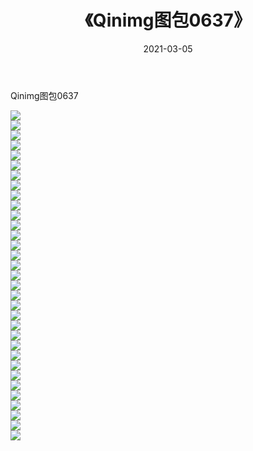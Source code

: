 ﻿---
layout: post
title:  《Qinimg图包0637》
date:   2021-03-05
img: http://imgx.orgx.ga/Qinimg图包/Qinimg图包0637/000.jpg
categories: [美女, 清纯, 唯美]
---

Qinimg图包0637

 ![](http://imgx.orgx.ga/Qinimg图包/Qinimg图包0637/001.jpg) <br>![](http://imgx.orgx.ga/Qinimg图包/Qinimg图包0637/002.jpg) <br>![](http://imgx.orgx.ga/Qinimg图包/Qinimg图包0637/003.jpg) <br>![](http://imgx.orgx.ga/Qinimg图包/Qinimg图包0637/004.jpg) <br>![](http://imgx.orgx.ga/Qinimg图包/Qinimg图包0637/005.jpg) <br>![](http://imgx.orgx.ga/Qinimg图包/Qinimg图包0637/006.jpg) <br>![](http://imgx.orgx.ga/Qinimg图包/Qinimg图包0637/007.jpg) <br>![](http://imgx.orgx.ga/Qinimg图包/Qinimg图包0637/008.jpg) <br>![](http://imgx.orgx.ga/Qinimg图包/Qinimg图包0637/009.jpg) <br>![](http://imgx.orgx.ga/Qinimg图包/Qinimg图包0637/010.jpg) <br>![](http://imgx.orgx.ga/Qinimg图包/Qinimg图包0637/011.jpg) <br>![](http://imgx.orgx.ga/Qinimg图包/Qinimg图包0637/012.jpg) <br>![](http://imgx.orgx.ga/Qinimg图包/Qinimg图包0637/013.jpg) <br>![](http://imgx.orgx.ga/Qinimg图包/Qinimg图包0637/014.jpg) <br>![](http://imgx.orgx.ga/Qinimg图包/Qinimg图包0637/015.jpg) <br>![](http://imgx.orgx.ga/Qinimg图包/Qinimg图包0637/016.jpg) <br>![](http://imgx.orgx.ga/Qinimg图包/Qinimg图包0637/017.jpg) <br>![](http://imgx.orgx.ga/Qinimg图包/Qinimg图包0637/018.jpg) <br>![](http://imgx.orgx.ga/Qinimg图包/Qinimg图包0637/019.jpg) <br>![](http://imgx.orgx.ga/Qinimg图包/Qinimg图包0637/020.jpg) <br>![](http://imgx.orgx.ga/Qinimg图包/Qinimg图包0637/021.jpg) <br>![](http://imgx.orgx.ga/Qinimg图包/Qinimg图包0637/022.jpg) <br>![](http://imgx.orgx.ga/Qinimg图包/Qinimg图包0637/023.jpg) <br>![](http://imgx.orgx.ga/Qinimg图包/Qinimg图包0637/024.jpg) <br>![](http://imgx.orgx.ga/Qinimg图包/Qinimg图包0637/025.jpg) <br>![](http://imgx.orgx.ga/Qinimg图包/Qinimg图包0637/026.jpg) <br>![](http://imgx.orgx.ga/Qinimg图包/Qinimg图包0637/027.jpg) <br>![](http://imgx.orgx.ga/Qinimg图包/Qinimg图包0637/028.jpg) <br>![](http://imgx.orgx.ga/Qinimg图包/Qinimg图包0637/029.jpg) <br>![](http://imgx.orgx.ga/Qinimg图包/Qinimg图包0637/030.jpg) <br>![](http://imgx.orgx.ga/Qinimg图包/Qinimg图包0637/031.jpg) <br>![](http://imgx.orgx.ga/Qinimg图包/Qinimg图包0637/032.jpg) <br>![](http://imgx.orgx.ga/Qinimg图包/Qinimg图包0637/033.jpg) <br>